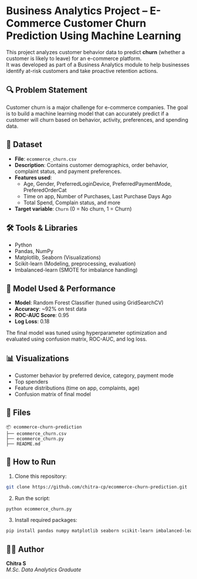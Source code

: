 
# Business Analytics Project – E-Commerce Customer Churn Prediction Using Machine Learning

This project analyzes customer behavior data to predict **churn** (whether a customer is likely to leave) for an e-commerce platform.  
It was developed as part of a Business Analytics module to help businesses identify at-risk customers and take proactive retention actions.

## 🔍 Problem Statement

Customer churn is a major challenge for e-commerce companies. The goal is to build a machine learning model that can accurately predict if a customer will churn based on behavior, activity, preferences, and spending data.

## 📁 Dataset

- **File**: `ecommerce_churn.csv`
- **Description**: Contains customer demographics, order behavior, complaint status, and payment preferences.
- **Features used**:
  - Age, Gender, PreferredLoginDevice, PreferredPaymentMode, PreferedOrderCat
  - Time on app, Number of Purchases, Last Purchase Days Ago
  - Total Spend, Complain status, and more
- **Target variable**: `Churn` (0 = No churn, 1 = Churn)

## 🛠️ Tools & Libraries

- Python
- Pandas, NumPy
- Matplotlib, Seaborn (Visualizations)
- Scikit-learn (Modeling, preprocessing, evaluation)
- Imbalanced-learn (SMOTE for imbalance handling)

## 🧠 Model Used & Performance

- **Model**: Random Forest Classifier (tuned using GridSearchCV)
- **Accuracy**: ~92% on test data
- **ROC-AUC Score**: 0.95
- **Log Loss**: 0.18

The final model was tuned using hyperparameter optimization and evaluated using confusion matrix, ROC-AUC, and log loss.

## 📊 Visualizations

- Customer behavior by preferred device, category, payment mode
- Top spenders
- Feature distributions (time on app, complaints, age)
- Confusion matrix of final model

## 📂 Files

```
📦 ecommerce-churn-prediction
├── ecommerce_churn.csv
├── ecommerce_churn.py
├── README.md
```

## 🚀 How to Run

1. Clone this repository:
```bash
git clone https://github.com/chitra-cp/ecommerce-churn-prediction.git
```

2. Run the script:
```bash
python ecommerce_churn.py
```

3. Install required packages:
```bash
pip install pandas numpy matplotlib seaborn scikit-learn imbalanced-learn
```

## 👩‍💻 Author

**Chitra S**  
_M.Sc. Data Analytics Graduate_
